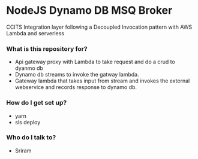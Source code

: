 # NodeJS Dynamo DB MSQ Broker #

CCITS Integration layer following a Decoupled Invocation pattern with AWS Lambda and serverless

### What is this repository for? ###

* Api gateway proxy with Lambda to take request and do a crud to dyanmo db
* Dynamo db streams to invoke the gatway lambda.
* Gateway lambda that takes input from stream and invokes the external webservice and records response to dynamo db.

### How do I get set up? ###

* yarn
* sls deploy

### Who do I talk to? ###

* Sriram
